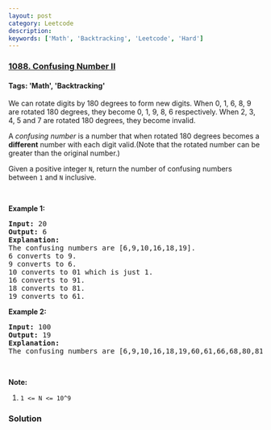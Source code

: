 ```yaml
---
layout: post
category: Leetcode
description: 
keywords: ['Math', 'Backtracking', 'Leetcode', 'Hard']
---
```

### [1088. Confusing Number II](https://leetcode.com/problems/confusing-number-ii)

#### Tags: 'Math', 'Backtracking'

<div class="content__u3I1 question-content__JfgR"><div><p>We can rotate digits by 180 degrees to form new digits. When 0, 1, 6, 8, 9 are rotated 180 degrees, they become 0, 1, 9, 8, 6 respectively. When 2, 3, 4, 5 and 7 are rotated 180 degrees, they become invalid.</p>
<p>A <em>confusing number</em> is a number that when rotated 180 degrees becomes a <strong>different</strong> number with each digit valid.(Note that the rotated number can be greater than the original number.)</p>
<p>Given a positive integer <code>N</code>, return the number of confusing numbers between <code>1</code> and <code>N</code> inclusive.</p>
<p> </p>
<p><strong>Example 1:</strong></p>
<pre><strong>Input: </strong><span id="example-input-1-1">20</span>
<strong>Output: </strong><span id="example-output-1">6</span>
<strong>Explanation: </strong>
The confusing numbers are [6,9,10,16,18,19].
6 converts to 9.
9 converts to 6.
10 converts to 01 which is just 1.
16 converts to 91.
18 converts to 81.
19 converts to 61.
</pre>
<p><strong>Example 2:</strong></p>
<pre><strong>Input: </strong><span id="example-input-2-1">100</span>
<strong>Output: </strong><span id="example-output-2">19</span>
<strong>Explanation: </strong>
The confusing numbers are [6,9,10,16,18,19,60,61,66,68,80,81,86,89,90,91,98,99,100].
</pre>
<p> </p>
<p><strong>Note:</strong></p>
<ol>
<li><code>1 &lt;= N &lt;= 10^9</code></li>
</ol></div></div>

### Solution
